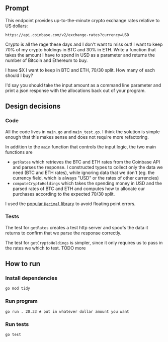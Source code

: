 ## Prompt

This endpoint provides up-to-the-minute crypto exchange rates relative to US dollars:
```
https://api.coinbase.com/v2/exchange-rates?currency=USD
```

Crypto is all the rage these days and I don't want to miss out! I want to keep 70% of my crypto holdings in BTC and 30% in ETH. Write a function that takes the amount I have to spend in USD as a parameter and returns the number of Bitcoin and Ethereum to buy.

I have $X I want to keep in BTC and ETH, 70/30 split. How many of each should I buy?

I'd say you should take the input amount as a command line parameter and print a json response with the allocations back out of your program.

## Design decisions

### Code
All the code lives in `main.go` and `main_test.go`. I think the solution is simple enough that this makes sense and does not require more refactoring.

In addition to the `main` function that controls the input logic, the two main functions are 
- `getRates` which retrieves the BTC and ETH rates from the Coinbase API and parses the response. I constructed types to collect only the data we need (BTC and ETH rates), while ignoring data that we don't (eg. the currency field, which is always "USD" or the rates of other currencies)
- `computeCryptoHoldings` which takes the spending money in USD and the parsed rates of BTC and ETH and computes how to allocate our purchases according to the expected 70/30 split.

I used the [popular `Decimal` library](https://github.com/shopspring/decimal) to avoid floating point errors.

### Tests
The test for `getRates` creates a test http server and spoofs the data it returns to confirm that we parse the response correctly.

The test for `getCryptoHoldings` is simpler, since it only requires us to pass in the rates we which to test. TODO more

## How to run

### Install dependencies

```
go mod tidy
```

### Run program

```
go run . 20.33 # put in whatever dollar amount you want
```

### Run tests

```
go test
```
